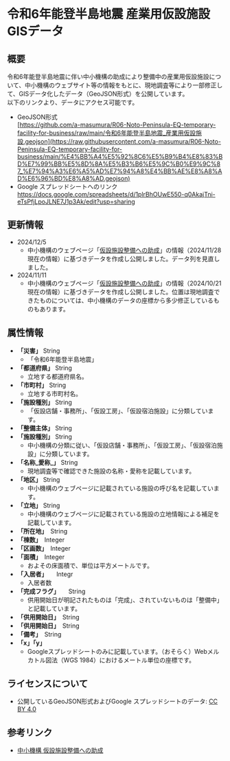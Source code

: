 # 令和6年能登半島地震 産業用仮設施設GISデータ
## 概要
令和6年能登半島地震に伴い中小機構の助成により整備中の産業用仮設施設について、中小機構のウェブサイト等の情報をもとに、現地調査等により一部修正して、GISデータ化したデータ（GeoJSON形式）を公開しています。  
以下のリンクより、データにアクセス可能です。  
- GeoJSON形式  
[https://github.com/a-masumura/R06-Noto-Peninsula-EQ-temporary-facility-for-business/raw/main/令和6年能登半島地震_産業用仮設施設.geojson](https://raw.githubusercontent.com/a-masumura/R06-Noto-Peninsula-EQ-temporary-facility-for-business/main/%E4%BB%A4%E5%92%8C6%E5%B9%B4%E8%83%BD%E7%99%BB%E5%8D%8A%E5%B3%B6%E5%9C%B0%E9%9C%87_%E7%94%A3%E6%A5%AD%E7%94%A8%E4%BB%AE%E8%A8%AD%E6%96%BD%E8%A8%AD.geojson)
- Google スプレッドシートへのリンク  
https://docs.google.com/spreadsheets/d/1plrBhOUwE550-q0AkajTni-eTsPfjLpoJLNE7J1p3Ak/edit?usp=sharing

## 更新情報
- 2024/12/5
  - 中小機構のウェブページ「[仮設施設整備への助成](https://www.smrj.go.jp/reconstruction/noto_peninsula_20240101/support/temporary/index.html)」の情報（2024/11/28現在の情報）に基づきデータを作成し公開しました。データ列を見直しました。
- 2024/11/11
  - 中小機構のウェブページ「[仮設施設整備への助成](https://www.smrj.go.jp/reconstruction/noto_peninsula_20240101/support/temporary/index.html)」の情報（2024/10/21現在の情報）に基づきデータを作成し公開しました。位置は現地調査できたものについては、中小機構のデータの座標から多少修正しているものもあります。


## 属性情報
- **「災害」**	String
  - 「令和6年能登半島地震」
- **「都道府県」**	String
  - 立地する都道府県名。
- **「市町村」**	String
  - 立地する市町村名。
- **「施設種別」**	String
  - 「仮設店舗・事務所」、「仮設工房」、「仮設宿泊施設」に分類しています。
- **「整備主体」**	String
- **「施設種別」**	String
  - 中小機構の分類に従い、「仮設店舗・事務所」、「仮設工房」、「仮設宿泊施設」に分類しています。
- **「名称_愛称_」**	String
  - 現地調査等で確認できた施設の名称・愛称を記載しています。
- **「地区」**	String
  - 中小機構のウェブページに記載されている施設の呼び名を記載しています。
- **「立地」**	String
  - 中小機構のウェブページに記載されている施設の立地情報による補足を記載しています。
- **「所在地」**　String
- **「棟数」**　Integer
- **「区画数」**　Integer
- **「面積」**　Integer
  - およその床面積で、単位は平方メートルです。
- **「入居者」**　　Integr
  - 入居者数
- **「完成フラグ」**　　String
  - 供用開始日が明記されたものは「完成」、されていないものは「整備中」と記載しています。
- **「供用開始日」**　String
- **「供用開始日」**　String
- **「備考」**　String
- **「x」「y」**
  - Googleスプレッドシートのみに記載しています。（おそらく）Webメルカトル図法（WGS 1984）におけるメートル単位の座標です。

## ライセンスについて  
- 公開しているGeoJSON形式およびGoogle スプレッドシートのデータ: [CC BY 4.0](https://creativecommons.org/licenses/by/4.0/)

## 参考リンク
- [中小機構 仮設施設整備への助成](https://www.smrj.go.jp/reconstruction/noto_peninsula_20240101/support/temporary/index.html)
